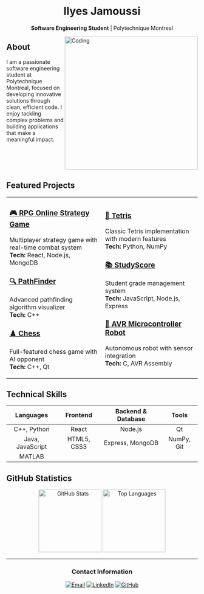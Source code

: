 <div align="center">
  <h1>Ilyes Jamoussi</h1>
  <p><strong>Software Engineering Student</strong> | Polytechnique Montreal</p>
</div>

<img align="right" alt="Coding" width="350" src="https://camo.githubusercontent.com/87af9a9fec730c94fc8b08eb21fa5ef6ab7831a67ba17bf8cc76696f6e4be1ef/68747470733a2f2f63646e2e6472696262626c652e636f6d2f75736572732f313138373833362f73637265656e73686f74732f363533393432392f70726f6772616d65722e676966">

## About

I am a passionate software engineering student at Polytechnique Montreal, focused on developing innovative solutions through clean, efficient code. I enjoy tackling complex problems and building applications that make a meaningful impact.

<br clear="right"/>

## Featured Projects

<table>
<tr>
<td width="50%">

### [🎮 RPG Online Strategy Game](https://github.com/Ilyes-Jamoussi/RPG-online-strategy-game)
Multiplayer strategy game with real-time combat system
<br>**Tech:** React, Node.js, MongoDB

### [🔍 PathFinder](https://github.com/Ilyes-Jamoussi/PathFinder)
Advanced pathfinding algorithm visualizer
<br>**Tech:** C++

### [♟️ Chess](https://github.com/Ilyes-Jamoussi/Chess)
Full-featured chess game with AI opponent
<br>**Tech:** C++, Qt

</td>
<td width="50%">

### [🧩 Tetris](https://github.com/Ilyes-Jamoussi/Tetris)
Classic Tetris implementation with modern features
<br>**Tech:** Python, NumPy

### [📚 StudyScore](https://github.com/Ilyes-Jamoussi/StudyScore)
Student grade management system
<br>**Tech:** JavaScript, Node.js, Express

### [🤖 AVR Microcontroller Robot](https://github.com/Ilyes-Jamoussi/AVR-Microcontroller-Robot)
Autonomous robot with sensor integration
<br>**Tech:** C, AVR Assembly

</td>
</tr>
</table>

## Technical Skills

<div align="center">

| **Languages** | **Frontend** | **Backend & Database** | **Tools** |
|:-------------:|:------------:|:----------------------:|:---------:|
| C++, Python | React | Node.js | Qt |
| Java, JavaScript | HTML5, CSS3 | Express, MongoDB | NumPy, Git |
| MATLAB | | | |

</div>

## GitHub Statistics

<div align="center">
  <img src="https://github-readme-stats.vercel.app/api?username=Ilyes-Jamoussi&show_icons=true&theme=default&hide_border=true&count_private=true" alt="GitHub Stats" height="165"/>
  <img src="https://github-readme-stats.vercel.app/api/top-langs/?username=Ilyes-Jamoussi&layout=compact&theme=default&hide_border=true" alt="Top Languages" height="165"/>
</div>

---

<div align="center">

### Contact Information

[![Email](https://img.shields.io/badge/-Email-D14836?style=for-the-badge&logo=gmail&logoColor=white)](mailto:jamoussi.mail@gmail.com)
[![LinkedIn](https://img.shields.io/badge/-LinkedIn-0077B5?style=for-the-badge&logo=linkedin&logoColor=white)](https://www.linkedin.com/in/ilyes-jamoussi-b4aa94251/)
[![GitHub](https://img.shields.io/badge/-GitHub-181717?style=for-the-badge&logo=github&logoColor=white)](https://github.com/Ilyes-Jamoussi)

</div>
